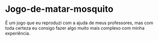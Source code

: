 # Jogo-de-matar-mosquito
É um jogo que eu reproduzi com a ajuda de meus professores, mas com toda certeza eu consigo fazer algo muito mais complexo com minha experiência.
